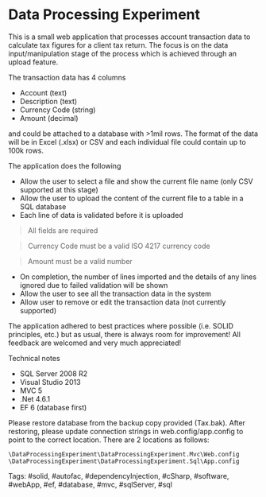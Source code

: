 # Data Processing Experiment

This is a small web application that processes account transaction data to calculate tax figures for a client tax return. The focus is on the data input/manipulation stage of the process which is achieved through an upload feature. 

The transaction data has 4 columns

- Account (text)
- Description (text)
- Currency Code (string)
- Amount (decimal) 

and could be attached to a database with >1mil rows. The format of the data will be in Excel (.xlsx) or CSV and each individual file could contain up to 100k rows.

The application does the following

- Allow the user to select a file and show the current file name (only CSV supported at this stage)
- Allow the user to upload the content of the current file to a table in a SQL database
- Each line of data is validated before it is uploaded

> All fields are required

> Currency Code must be a valid ISO 4217 currency code

> Amount must be a valid number

- On completion, the number of lines imported and the details of any lines ignored due to failed validation will be shown
- Allow the user to see all the transaction data in the system
- Allow user to remove or edit the transaction data (not currently supported)

The application adhered to best practices where possible (i.e. SOLID principles, etc.) but as usual, there is always room for improvement! All feedback are welcomed and very much appreciated!

Technical notes
- SQL Server 2008 R2
- Visual Studio 2013
- MVC 5
- .Net 4.6.1
- EF 6 (database first)

Please restore database from the backup copy provided (Tax.bak). After restoring, please update connection strings in web.config/app.config to point to the correct location. There are 2 locations as follows:

	\DataProcessingExperiment\DataProcessingExperiment.Mvc\Web.config
	\DataProcessingExperiment\DataProcessingExperiment.Sql\App.config
  
Tags: #solid, #autofac, #dependencyInjection, #cSharp, #software, #webApp, #ef, #database, #mvc, #sqlServer, #sql
